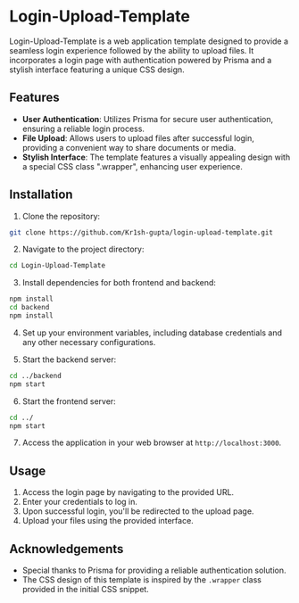 # Login-Upload-Template

Login-Upload-Template is a web application template designed to provide a seamless login experience followed by the ability to upload files. It incorporates a login page with authentication powered by Prisma and a stylish interface featuring a unique CSS design.

## Features

- **User Authentication**: Utilizes Prisma for secure user authentication, ensuring a reliable login process.
- **File Upload**: Allows users to upload files after successful login, providing a convenient way to share documents or media.
- **Stylish Interface**: The template features a visually appealing design with a special CSS class ".wrapper", enhancing user experience.

## Installation

1. Clone the repository:

```bash
git clone https://github.com/Kr1sh-gupta/login-upload-template.git
```

2. Navigate to the project directory:

```bash
cd Login-Upload-Template
```

3. Install dependencies for both frontend and backend:

```bash
npm install
cd backend
npm install
```

4. Set up your environment variables, including database credentials and any other necessary configurations.

5. Start the backend server:

```bash
cd ../backend
npm start
```

6. Start the frontend server:

```bash
cd ../
npm start
```

7. Access the application in your web browser at `http://localhost:3000`.

## Usage

1. Access the login page by navigating to the provided URL.
2. Enter your credentials to log in.
3. Upon successful login, you'll be redirected to the upload page.
4. Upload your files using the provided interface.

## Acknowledgements

- Special thanks to Prisma for providing a reliable authentication solution.
- The CSS design of this template is inspired by the `.wrapper` class provided in the initial CSS snippet.

```
